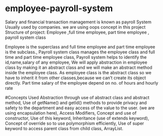 # employee-payroll-system
Salary and financial transaction management is known as payroll System Usually used by companies. we are using oops concept in this project
Structure of project:
                Employee ,full time employee,        part time employee ,  payroll system class


Employee is the superclass and full time employee and part time employee is the subclass.,
Payroll system class manages the employee class and full time and part time employee class,
Payroll system helps to identify the id,name,salary of any employee,
We will apply abstraction in employee class by making it an abstract class and we will make an abstract method inside the employee class.
As employee class is the abstract class so we have to inherit it from other classes,because we can’t create its object directly.
Part time salary of the employee depend on no. of hours and hourly rate 
      
 #Concepts Used
Abstraction through use of abstract class and abstract method,
Use of getName() and getId() methods to provide privacy and safety to the department  and easy access of the value to the user. (we are using encapsulation here),
Access Modifiers,
Concept and use of constructor,
Use of this keyword,
Inheritance (use of extends keyword),
Concept of override so to use polymorphism efficiently,
Use of super keyword to access parent class from child class,
ArrayList.
